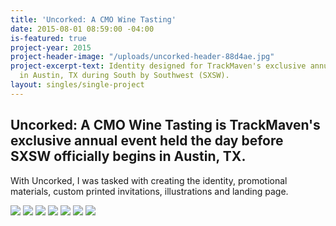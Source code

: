 ```yaml
---
title: 'Uncorked: A CMO Wine Tasting'
date: 2015-08-01 08:59:00 -04:00
is-featured: true
project-year: 2015
project-header-image: "/uploads/uncorked-header-88d4ae.jpg"
project-excerpt-text: Identity designed for TrackMaven's exclusive annual event   held
  in Austin, TX during South by Southwest (SXSW).
layout: singles/single-project
---
```


## Uncorked: A CMO Wine Tasting is TrackMaven's exclusive annual event held the day before SXSW officially begins in Austin, TX.

With Uncorked, I was tasked with creating the identity, promotional materials, custom printed invitations, illustrations and landing page. 

<img src="/assets/TrackMaven Uncorked: Logo.jpg">

<img src="/assets/TrackMaven Uncorked: Illustration.jpg">

<img src="/assets/TrackMaven Uncorked: Invitations.jpg">

<img src="/assets/TrackMaven Uncorked: Social Graphic.jpg">

<img src="/assets/TrackMaven Uncorked: Pattern.jpg">

<img src="/assets/TrackMaven Uncorked: Login Page.jpg">

<img src="/assets/TrackMaven Uncorked: Sign Up Form.jpg">